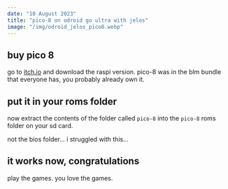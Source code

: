 ```yaml
---
date: "10 August 2023"
title: "pico-8 on odroid go ultra with jelos"
image: "/img/odroid_jelos_pico8.webp"
---
```


## buy pico 8
go to [itch.io](https://lexaloffle.itch.io/pico-8) and download the raspi version.
pico-8 was in the blm bundle that everyone has, you probably already own it.

## put it in your roms folder
now extract the contents of the folder called `pico-8` into the `pico-8` roms folder on your sd card.

not the bios folder...
i struggled with this...

## it works now, congratulations
play the games. you love the games.